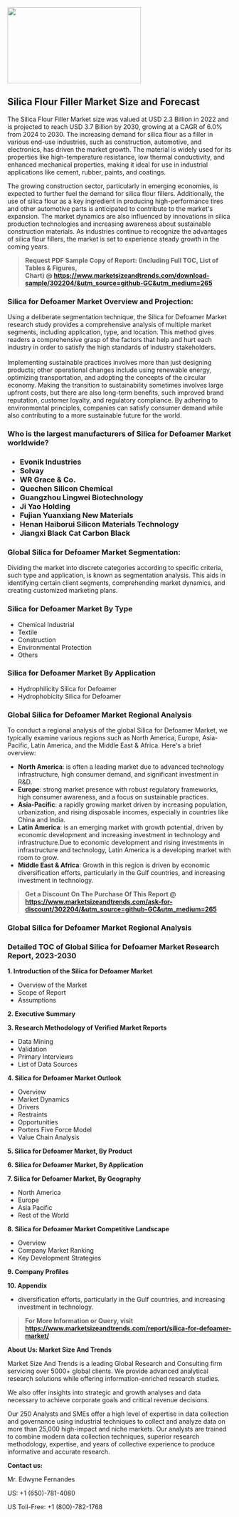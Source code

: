<p><img class="alignnone size-medium wp-image-20088" src="https://ffe5etoiles.com/wp-content/uploads/2024/12/MST1-300x171.png" alt="" width="300" height="171" /></p><h2>Silica Flour Filler Market Size and Forecast</h2><p>The Silica Flour Filler Market size was valued at USD 2.3 Billion in 2022 and is projected to reach USD 3.7 Billion by 2030, growing at a CAGR of 6.0% from 2024 to 2030. The increasing demand for silica flour as a filler in various end-use industries, such as construction, automotive, and electronics, has driven the market growth. The material is widely used for its properties like high-temperature resistance, low thermal conductivity, and enhanced mechanical properties, making it ideal for use in industrial applications like cement, rubber, paints, and coatings.</p><p>The growing construction sector, particularly in emerging economies, is expected to further fuel the demand for silica flour fillers. Additionally, the use of silica flour as a key ingredient in producing high-performance tires and other automotive parts is anticipated to contribute to the market's expansion. The market dynamics are also influenced by innovations in silica production technologies and increasing awareness about sustainable construction materials. As industries continue to recognize the advantages of silica flour fillers, the market is set to experience steady growth in the coming years.</p></p><blockquote id="" class=""><strong>Request PDF Sample Copy of Report: (Including Full TOC, List of Tables &amp; Figures, Chart)&nbsp;@&nbsp;<strong><a href="https://www.marketsizeandtrends.com/download-sample/302204/&utm_source=github-GC&utm_medium=265" target="_blank">https://www.marketsizeandtrends.com/download-sample/302204/&utm_source=github-GC&utm_medium=265</a></strong></strong></blockquote><h3 id="" class="">Silica for Defoamer Market&nbsp;Overview and Projection:</h3><p id="" class="">Using a deliberate segmentation technique, the Silica for Defoamer Market research study provides a comprehensive analysis of multiple market segments, including application, type, and location. This method gives readers a comprehensive grasp of the factors that help and hurt each industry in order to satisfy the high standards of industry stakeholders. <br /> <br />Implementing sustainable practices involves more than just designing products; other operational changes include using renewable energy, optimizing transportation, and adopting the concepts of the circular economy. Making the transition to sustainability sometimes involves large upfront costs, but there are also long-term benefits, such improved brand reputation, customer loyalty, and regulatory compliance. By adhering to environmental principles, companies can satisfy consumer demand while also contributing to a more sustainable future for the world.</p><h3 id="" class="">Who is the largest manufacturers of&nbsp;Silica for Defoamer Market worldwide?</h3><h3 class=""><p><ul><li>Evonik Industries </li><li> Solvay </li><li> WR Grace & Co. </li><li> Quechen Silicon Chemical </li><li> Guangzhou Lingwei Biotechnology </li><li> Ji Yao Holding </li><li> Fujian Yuanxiang New Materials </li><li> Henan Haiborui Silicon Materials Technology </li><li> Jiangxi Black Cat Carbon Black</li></ul></p></h3><h3 id="" class="">Global&nbsp;Silica for Defoamer Market Segmentation:</h3><p id="" class="">Dividing the market into discrete categories according to specific criteria, such type and application, is known as segmentation analysis. This aids in identifying certain client segments, comprehending market dynamics, and creating customized marketing plans.</p><h3 id="" class="">Silica for Defoamer Market&nbsp;By Type</h3><p><p><ul><li>Chemical Industrial</li><li> Textile</li><li> Construction</li><li> Environmental Protection</li><li> Others</p></li></ul></p></p><h3 id="" class="">Silica for Defoamer Market&nbsp;By Application</h3><p class=""><p><ul><li>Hydrophilicity Silica for Defoamer</li><li> Hydrophobicity Silica for Defoamer</li></ul></p></p><h3 id="" class="">Global Silica for Defoamer Market Regional Analysis</h3><p id="" class="">To conduct a regional analysis of the global Silica for Defoamer Market, we typically examine various regions such as North America, Europe, Asia-Pacific, Latin America, and the Middle East &amp; Africa. Here's a brief overview:</p><ul><li><strong>North America</strong>: is often a leading market due to advanced technology infrastructure, high consumer demand, and significant investment in R&amp;D.</li><li><strong>Europe</strong>: strong market presence with robust regulatory frameworks, high consumer awareness, and a focus on sustainable practices.</li><li><strong>Asia-Pacific</strong>: a rapidly growing market driven by increasing population, urbanization, and rising disposable incomes, especially in countries like China and India.</li><li><strong>Latin America</strong>: is an emerging market with growth potential, driven by economic development and increasing investment in technology and infrastructure.Due to economic development and rising investments in infrastructure and technology, Latin America is a developing market with room to grow.</li><li><strong>Middle East &amp; Africa</strong>: Growth in this region is driven by economic diversification efforts, particularly in the Gulf countries, and increasing investment in technology.</li></ul><blockquote id="" class=""><strong>Get a Discount On The Purchase Of This Report @ <strong><a href="https://www.marketsizeandtrends.com/ask-for-discount/302204/&utm_source=github-GC&utm_medium=265" target="_blank">https://www.marketsizeandtrends.com/ask-for-discount/302204/&utm_source=github-GC&utm_medium=265</a></strong></strong></blockquote><h3 id="" class="">Global Silica for Defoamer Market Regional Analysis</h3><h3 id="" class="">Detailed TOC of Global Silica for Defoamer Market Research Report, 2023-2030</h3><p id="" class=""><strong>1. Introduction of the Silica for Defoamer Market</strong></p><ul><li>Overview of the Market</li><li>Scope of Report</li><li>Assumptions</li></ul><p id="" class=""><strong>2. Executive Summary</strong></p><p id="" class=""><strong>3. Research Methodology of Verified Market Reports</strong></p><ul><li>Data Mining</li><li>Validation</li><li>Primary Interviews</li><li>List of Data Sources</li></ul><p id="" class=""><strong>4. Silica for Defoamer Market Outlook</strong></p><ul><li>Overview</li><li>Market Dynamics</li><li>Drivers</li><li>Restraints</li><li>Opportunities</li><li>Porters Five Force Model</li><li>Value Chain Analysis</li></ul><p id="" class=""><strong>5. Silica for Defoamer Market, By Product</strong></p><p id="" class=""><strong>6. Silica for Defoamer Market, By Application</strong></p><p id="" class=""><strong>7. Silica for Defoamer Market, By Geography</strong></p><ul><li>North America</li><li>Europe</li><li>Asia Pacific</li><li>Rest of the World</li></ul><p id="" class=""><strong>8. Silica for Defoamer Market Competitive Landscape</strong></p><ul><li>Overview</li><li>Company Market Ranking</li><li>Key Development Strategies</li></ul><p id="" class=""><strong>9. Company Profiles</strong></p><p id="" class=""><strong>10. Appendix</strong></p><ul><li>diversification efforts, particularly in the Gulf countries, and increasing investment in technology.</li></ul><blockquote id="" class=""><strong>For More Information or Query, visit <strong><strong><a href="https://www.marketsizeandtrends.com/report/silica-for-defoamer-market/" target="_blank">https://www.marketsizeandtrends.com/report/silica-for-defoamer-market/</a></strong></strong></strong></blockquote><p id="" class=""><strong>About Us: Market Size And Trends</strong></p><p id="" class="">Market Size And Trends is a leading Global Research and Consulting firm servicing over 5000+ global clients. We provide advanced analytical research solutions while offering information-enriched research studies.</p><p id="" class="">We also offer insights into strategic and growth analyses and data necessary to achieve corporate goals and critical revenue decisions.</p><p id="" class="">Our 250 Analysts and SMEs offer a high level of expertise in data collection and governance using industrial techniques to collect and analyze data on more than 25,000 high-impact and niche markets. Our analysts are trained to combine modern data collection techniques, superior research methodology, expertise, and years of collective experience to produce informative and accurate research.</p><p id="" class=""><strong>Contact us:</strong></p><p id="" class="">Mr. Edwyne Fernandes</p><p id="" class="">US: +1 (650)-781-4080</p><p id="" class="">US Toll-Free: +1 (800)-782-1768</p>
